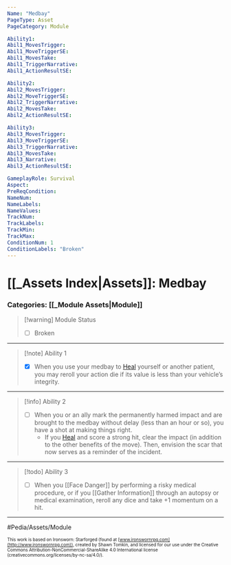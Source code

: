 ```yaml
---
Name: "Medbay"
PageType: Asset
PageCategory: Module

Ability1:
Abil1_MovesTrigger:
Abil1_MoveTriggerSE:
Abil1_MovesTake:
Abil1_TriggerNarrative:
Abil1_ActionResultSE:

Ability2:
Abil2_MovesTrigger:
Abil2_MoveTriggerSE:
Abil2_TriggerNarrative:
Abil2_MovesTake:
Abil2_ActionResultSE:

Ability3:
Abil3_MovesTrigger:
Abil3_MoveTriggerSE:
Abil3_TriggerNarrative:
Abil3_MovesTake:
Abil3_Narrative:
Abil3_ActionResultSE:

GameplayRole: Survival
Aspect:
PreReqCondition: 
NameNum:
NameLabels:
NameValues:
TrackNum:
TrackLabels:
TrackMin:
TrackMax:
ConditionNum: 1
ConditionLabels: "Broken"
---
```

# [[_Assets Index|Assets]]: Medbay
### Categories: [[_Module Assets|Module]]
> [!warning] Module Status
> - [ ] Broken
___
> [!note] Ability 1
> - [x] When you use your medbay to [Heal](z_Obsi-Forge-Apedia/Moves/Recover/Heal.md) yourself or another patient, you may reroll your action die if its value is less than your vehicle’s integrity.
___
> [!info] Ability 2
> - [ ] When you or an ally mark the permanently harmed impact and are brought to the medbay without delay (less than an hour or so), you have a shot at making things right. 
> 	- If you [Heal](z_Obsi-Forge-Apedia/Moves/Recover/Heal.md) and score a strong hit, clear the impact (in addition to the other benefits of the move). Then, envision the scar that now serves as a reminder of the incident.
___
> [!todo] Ability 3
> - [ ] When you [[Face Danger]] by performing a risky medical procedure, or if you [[Gather Information]] through an autopsy or medical examination, reroll any dice and take +1 momentum on a hit.
___

#Pedia/Assets/Module 

<font size=-2>This work is based on Ironsworn: Starforged (found at [www.ironswornrpg.com](http://www.ironswornrpg.com)), created by Shawn Tomkin, and licensed for our use under the Creative Commons Attribution-NonCommercial-ShareAlike 4.0 International license  (creativecommons.org/licenses/by-nc-sa/4.0/).</font>